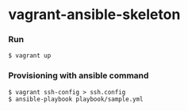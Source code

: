 # vagrant-ansible-skeleton

### Run
```
$ vagrant up
```

### Provisioning with ansible command
```
$ vagrant ssh-config > ssh.config
$ ansible-playbook playbook/sample.yml
```
